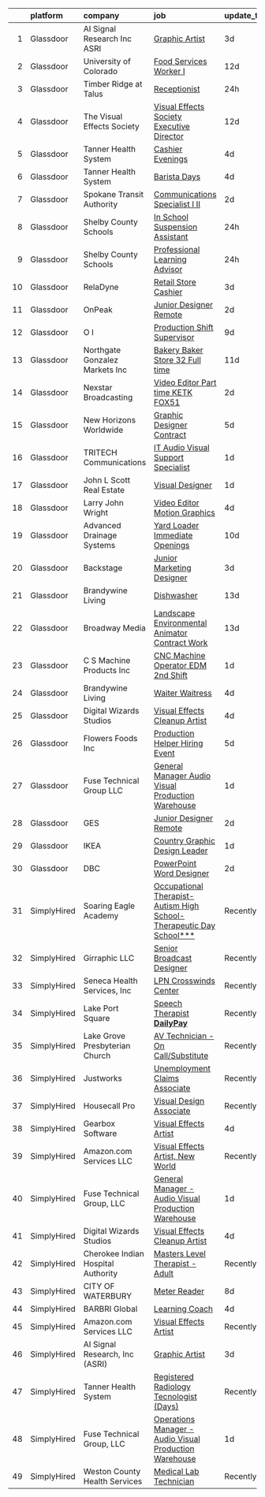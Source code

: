 

|    | platform    | company                            | job                                                                                                                                                                                                                                                                                                                                                                                                                                                                                                                                                                                                                                                                                                                                                                                                                                                                                                                                                                                                                                                                                                                  | update_time   | location               |
|---:|:------------|:-----------------------------------|:---------------------------------------------------------------------------------------------------------------------------------------------------------------------------------------------------------------------------------------------------------------------------------------------------------------------------------------------------------------------------------------------------------------------------------------------------------------------------------------------------------------------------------------------------------------------------------------------------------------------------------------------------------------------------------------------------------------------------------------------------------------------------------------------------------------------------------------------------------------------------------------------------------------------------------------------------------------------------------------------------------------------------------------------------------------------------------------------------------------------|:--------------|:-----------------------|
|  1 | Glassdoor   | AI Signal Research  Inc  ASRI      | [Graphic Artist](https://www.glassdoor.com/partner/jobListing.htm?pos=125&ao=1136043&s=58&guid=00000182771583bda89479237c664a7d&src=GD_JOB_AD&t=SR&vt=w&cs=1_63ccaf0d&cb=1659855275486&jobListingId=1008051256004&jrtk=3-0-1g9rhb13sk271801-1g9rhb14djm68800-5401c96bf0b35169-)                                                                                                                                                                                                                                                                                                                                                                                                                                                                                                                                                                                                                                                                                                                                                                                                                                      | 3d            | Dahlgren, VA           |
|  2 | Glassdoor   | University of Colorado             | [Food Services Worker I](https://www.glassdoor.com/partner/jobListing.htm?pos=122&ao=1136043&s=58&guid=00000182771583bda89479237c664a7d&src=GD_JOB_AD&t=SR&vt=w&cs=1_2f7ea51a&cb=1659855275486&jobListingId=1008028968772&jrtk=3-0-1g9rhb13sk271801-1g9rhb14djm68800-ccc19fc967c4e6dd-)                                                                                                                                                                                                                                                                                                                                                                                                                                                                                                                                                                                                                                                                                                                                                                                                                              | 12d           | Colorado Springs, CO   |
|  3 | Glassdoor   | Timber Ridge at Talus              | [Receptionist](https://www.glassdoor.com/partner/jobListing.htm?pos=105&ao=1110586&s=58&guid=00000182771583bda89479237c664a7d&src=GD_JOB_AD&t=SR&vt=w&ea=1&cs=1_d7929d51&cb=1659855275484&jobListingId=1008057360043&cpc=F583A5AE0DDDFE3A&jrtk=3-0-1g9rhb13sk271801-1g9rhb14djm68800-3402d8197f4f5685--6NYlbfkN0Br4thk0pdpOurELnUPGQS6EXlLjFQ_cb75o-lTh7Fi_dwvhdvifNxpR2UmGjANAovtNxu5gWyR2v1eKT50JiKg8VsExiV_vQ9AIIfKPV9icG1uAHFAyBtGJ-To1H1EpheQrIXj9ol5pMmBR33j5OoVSihZCdfHJDUtAbJtpwA_hovJ0Gg76I_ohTheyn1NTT84J3C7iyD625tJge0Dr3w-1It56EuWEmF4L_pGezb5orBCs-8bzeZ9TTFEaEDMmGMO6IOysIeqPHYg9yGlTQarpMiDUz7na4MJ0pTMCSlUGWIozITdal23WUfY4NL8XyXzN7Vr0eehFJl8jfUXB5MusQ4njZhdVjaPoEFJi82W8GVpvkWBIsPhra_evzy8h5XiVpbA1JwZsWLepE2f7i5JMjr3iBkgms02cJosATy3aAIRgJWB-0wJMJHtfwV81FCFrKPRfAEf3HFIuRh4-iawNtiRmJWl_hlX8dt4nxDkU0577K6dIEwDF0DoaNUEHGE%3D)                                                                                                                                                                                                                                                                | 24h           | Issaquah, WA           |
|  4 | Glassdoor   | The Visual Effects Society         | [Visual Effects Society   Executive Director](https://www.glassdoor.com/partner/jobListing.htm?pos=101&ao=1110586&s=58&guid=00000182771583bda89479237c664a7d&src=GD_JOB_AD&t=SR&vt=w&ea=1&cs=1_72b46be0&cb=1659855275484&jobListingId=1008028644135&cpc=214153447B1391FC&jrtk=3-0-1g9rhb13sk271801-1g9rhb14djm68800-86c44c743498392b--6NYlbfkN0ArJayimSjQBR4doNII-ykQ8iGiB_i5ozv-tIi56YiLCDSS9YH2DmZeWeuFut6rm5Sn9gO4r5v8laG6GwzUpeKR0F-NdYK7_zB0qQsN-h2HfWJtdGUUXrLdY8spRrZw2OiLkAOng8I6iFq7AhvUo2Y8NBfREVbEgx4Pu882IbEyRDGolLHUL8DOnTpIgZ38KWKImwG_FVexU9OyrOFFJFkqRhFdRGIidX7l06Rrq32TnbPOFLNKaEbXW6uLcZab74a2jru68kJWDe5j1VB51bBZw-0H5Mfi0BDNfCxyCNe8FFlImhCC7FlPiVSclf-hbxIVKFtTxzGWrAG27ONi3ON7SxWKflnZVvKIWLWJqyiIb6t4lrBeXtNZ7Z9Gj5yLm-4tCwQgXeP2Si0r-iKPeozcM1nJZdami7qcscqXWEwGVE8CkGIR6fIL-TBG9ihoUeGf7kj7zVtN-WI2ivbOjww0ShfVI0Q8Zvk7IY9J85L5V9Ilxpxdeo_AKsoUPOCOvbAqjNTvt1ZSOrAb-Uk-JVHL6efczZY41KM%3D)                                                                                                                                                                                                 | 12d           | Sherman Oaks, CA       |
|  5 | Glassdoor   | Tanner Health System               | [Cashier  Evenings ](https://www.glassdoor.com/partner/jobListing.htm?pos=111&ao=1110586&s=58&guid=00000182771583bda89479237c664a7d&src=GD_JOB_AD&t=SR&vt=w&ea=1&cs=1_d2b08ceb&cb=1659855275485&jobListingId=1008047239243&cpc=6193B0C32834B022&jrtk=3-0-1g9rhb13sk271801-1g9rhb14djm68800-498b2623fa146e25--6NYlbfkN0BKCdUMHj31MbvWqdYQ9ut3BVauqM650n6ogWAXNo6TcCcdhyP5BUcVxw6cj4TmECoa17rw2XSr_stcXydH9lPnUrUK2xfusG9jb2TvjdjYxrBTtFBjAdwYoLSRlgSGRrMIQOnQzXcWLvMcozY3GpMJeyDLYqxM7IzgL7EyZS4oxk5X3oKAYd805ayjX3kb0jm8jc9WOn2mTCkhU6-Ojc4UG9qa5IxGzK0OmzouSTYjdOLLEOZR6Am7cw0wTHJGrfBAFyw74RlZzu2LSZ8LAdc3fizskT5YBLnOAKh1fNivJUslrzmn_68ivqK6R7_rJvkEG34lc6j92at6_mt_ybT7h53ddR3fHvQ7Y0qZ5ykuyHAUUAeKYpFC_02MLUS9ndvbNDb_Luaw5JChraIwNGrGLs0Zm69awOsf8Bafu0lpyJ6EnqqHk9lo67MQnT-lmbX0k_5B7uDYdwMyfKCw1zP9uZco-QR5MyUhWOMDyC5bo1XH8Zwzfl1UY5czaucL0vz-Wd6bqo2PU4IRk57j16x2eXlkiQ39pMFXiPgRHVWwUbnpPoS6oz4NdYIyLvXOgXUzNz4r7GalOMczFwRXvYnFFq0jiLu8gmpMXrvNi_LLivNrryE6kivz)                                                                                                                                        | 4d            | Villa Rica, GA         |
|  6 | Glassdoor   | Tanner Health System               | [Barista  Days ](https://www.glassdoor.com/partner/jobListing.htm?pos=112&ao=1110586&s=58&guid=00000182771583bda89479237c664a7d&src=GD_JOB_AD&t=SR&vt=w&ea=1&cs=1_388dffca&cb=1659855275485&jobListingId=1008047239198&cpc=7AD1D84939BBEEF3&jrtk=3-0-1g9rhb13sk271801-1g9rhb14djm68800-25ada473c8807713--6NYlbfkN0BKCdUMHj31MbvWqdYQ9ut3BVauqM650n6ogWAXNo6TcCcdhyP5BUcVxw6cj4TmECoa17rw2XSr_miWKiy6eNtQ28-kSV9mu9b8g4y46V8ESeaSq2htQ36wZYK05Pqur_JAHtBvk7H3ZI9ZH7TZlYiuDWe2_k8uTCk58388dT7zo3-Vj2RiPlfRYVNMNHnhPq0P_SV476cjNTjeWXpSlGMpG4IUsFwDvclOm_fsT9Vh95E9jzN55eCCreZf_Geo-t2_FRoV4Zn8Uzsg8Tdyhd7EZo3zs3x0bhTJCxQ6EUtOQjEh-ZbALFT7S4ODQEl1lNLGeevNKwLJ7_2s-GZFkHFNyatwnShHTqrYuZuKaJAe_39zuGjoX8F1XlKU_gP9-NO294tsPQORKOuY8RTpJDuCwYg3CqRfCMRpgWH7sgmCcpiYDEXs3hrgmSqPHeslgKeus5jCCtWIpzndbyTPbirnuaM1qxu3opMCYFRqbImLFzPwB9mQa_SFYkkgRzK1xc5JQd5eotKIGmjf0x-pCApMc7Ew_llZv0elbuDnsW7Q5XmTn6KWXl0gn0Ji1ilxbYXs0pJEyAycUWA8tJ7KWo9t9YsJYk4EGlyjhkSo8e0Q1WltJdoo15UK)                                                                                                                                            | 4d            | Carrollton, GA         |
|  7 | Glassdoor   | Spokane Transit Authority          | [Communications Specialist I II](https://www.glassdoor.com/partner/jobListing.htm?pos=102&ao=1110586&s=58&guid=00000182771583bda89479237c664a7d&src=GD_JOB_AD&t=SR&vt=w&cs=1_cbd35270&cb=1659855275483&jobListingId=1008053269999&cpc=AE484BB564079092&jrtk=3-0-1g9rhb13sk271801-1g9rhb14djm68800-ef3daf441f291ca9--6NYlbfkN0Bm17id83gz0cVTF-yeVyZLF7FZLQq5jOlPM2qWh4QNomnenN323fOmCLlXZeTWMXbkTKquYfFXwRa-gBjFWEOipQatTPS369RJqUq3luns09ofznsg_FQcTaM7rwzojCNHcxltuOvvgUNqM-OJpbNyKUSPHeCw2RzNkA5CAypZwH5CeDFdxd9X-QHSbALiKLUkSoLxaDuXtLDh9IuCOebp81n2CcKdHKA81yIbykuutujomJyrmZRRujjXEpsIkkLHvq8bBinzdvNJZMT1FhuMxfLp8FjMtbcIkwg23Y1Wj6J6ITpwYDoiEkQoSOGPU32zcG9-9Q-ri_ExsIPv7GyzBNjscU7A_u4LgprVydMstFBb3vOrVzAV7h3BE5K_OJk4LYjCTtYGChBU50A9b82cbZ1It6nXQb541l5L6gaRZa-RBteh_aKt-XKSMzKBeyt2gjK4SHMhqjM2IzFwJQ8qJ5DExxLXOOq7GEN2L-94QmDh7Z03DLxhurdmQdoBFGgBt2zxbqp6Jopblt4b_A-2bbh7RM4si0U7b4bL0YgFSIsEOIH3tD75r0k1Xr4uqvsqvYvclp0IfeM7I8HW1dhuGvyL1xzNcj9ae_6x52UJKx43FQzjo-VEaAmhIj8BjV2loiVHJepQAQv8WqsArMOGMqswnISpIvBbd8OTMDxAId70m4TLbuq5s_G3r_4HE-NDXvEboBIUiDpP_2Pyp_0_PZ42AqszTB4%3D)                   | 2d            | Spokane, WA            |
|  8 | Glassdoor   | Shelby County Schools              | [In School Suspension Assistant](https://www.glassdoor.com/partner/jobListing.htm?pos=118&ao=1136043&s=58&guid=00000182771583bda89479237c664a7d&src=GD_JOB_AD&t=SR&vt=w&cs=1_234010a1&cb=1659855275486&jobListingId=1008056817607&jrtk=3-0-1g9rhb13sk271801-1g9rhb14djm68800-364eca9999346df3-)                                                                                                                                                                                                                                                                                                                                                                                                                                                                                                                                                                                                                                                                                                                                                                                                                      | 24h           | Memphis, TN            |
|  9 | Glassdoor   | Shelby County Schools              | [Professional Learning Advisor](https://www.glassdoor.com/partner/jobListing.htm?pos=128&ao=1136043&s=58&guid=00000182771583bda89479237c664a7d&src=GD_JOB_AD&t=SR&vt=w&cs=1_eb44c1e1&cb=1659855275486&jobListingId=1008056817709&jrtk=3-0-1g9rhb13sk271801-1g9rhb14djm68800-0120cd158b559f73-)                                                                                                                                                                                                                                                                                                                                                                                                                                                                                                                                                                                                                                                                                                                                                                                                                       | 24h           | Memphis, TN            |
| 10 | Glassdoor   | RelaDyne                           | [Retail Store Cashier](https://www.glassdoor.com/partner/jobListing.htm?pos=108&ao=1110586&s=58&guid=00000182771583bda89479237c664a7d&src=GD_JOB_AD&t=SR&vt=w&cs=1_178ce192&cb=1659855275484&jobListingId=1008050344301&cpc=9EDA28EADF1DF7F0&jrtk=3-0-1g9rhb13sk271801-1g9rhb14djm68800-dbe97fca39e2ed16--6NYlbfkN0A72-8lX7zhyQqvAwBLSO_TxQLukvLk7KAx6eFUkC_Mthfu3fXaDtMAraXU9zlsR4XdaCqv_fzBPWCrIn3ChVQer7lU_jAYRd2g2qTRKmQn0MqM21Lty7ZPUscAxPGvIOzMaJq-TCrfyY4M9DbSEOe3fhsMAw3XfKBwV3dCxEiH9QmrzCzBigpiB4hqpX0BJOu5_ZbEZwy-1_jh6zDjUu982Fe4su5uO5Wm7iIVeWE8VgdMrsMokFXZK17hRcqtEpUmDeSAJt0sywPLFF1h1tT4V_4wFRl9qFRCcMo9lOmzJX9S6II7Jbvytgg8qqIhzD-mbbSsCr-oWmiZP8-dlG2ADAvsve4YmySgW-NZFg2jYLQRfu4ClHn1cQz15UuQXyU6M_66GdjrB5ke7rtpdNF4sgUGIpQBws7QQEEes5i1odF3gF4rm88jUggmA-kzhNWaODYpJF48QUfHezEkiDKPigANIzSLGOiuduc3aHN5r79QKQjUQt7gkVXIudwnnP-LIHNmkSMdYy2JNuP2v_up-tiZBT5pQE1SPmsSaVnQHQ%3D%3D)                                                                                                                                                                                                               | 3d            | Delta, UT              |
| 11 | Glassdoor   | OnPeak                             | [Junior Designer  Remote ](https://www.glassdoor.com/partner/jobListing.htm?pos=121&ao=1136043&s=58&guid=00000182771583bda89479237c664a7d&src=GD_JOB_AD&t=SR&vt=w&cs=1_f91c3d5d&cb=1659855275486&jobListingId=1008054224151&jrtk=3-0-1g9rhb13sk271801-1g9rhb14djm68800-7149e89fa4fdb05c-)                                                                                                                                                                                                                                                                                                                                                                                                                                                                                                                                                                                                                                                                                                                                                                                                                            | 2d            | Hodgkins, IL           |
| 12 | Glassdoor   | O I                                | [Production Shift Supervisor](https://www.glassdoor.com/partner/jobListing.htm?pos=130&ao=1136043&s=58&guid=00000182771583bda89479237c664a7d&src=GD_JOB_AD&t=SR&vt=w&ea=1&cs=1_04db5c28&cb=1659855275486&jobListingId=1008036800690&jrtk=3-0-1g9rhb13sk271801-1g9rhb14djm68800-18bbe5bef42ea339-)                                                                                                                                                                                                                                                                                                                                                                                                                                                                                                                                                                                                                                                                                                                                                                                                                    | 9d            | Portland, OR           |
| 13 | Glassdoor   | Northgate Gonzalez Markets  Inc    | [Bakery Baker   Store 32 Full time](https://www.glassdoor.com/partner/jobListing.htm?pos=127&ao=1136043&s=58&guid=00000182771583bda89479237c664a7d&src=GD_JOB_AD&t=SR&vt=w&cs=1_21139953&cb=1659855275486&jobListingId=1008031082726&jrtk=3-0-1g9rhb13sk271801-1g9rhb14djm68800-b944c997153344d6-)                                                                                                                                                                                                                                                                                                                                                                                                                                                                                                                                                                                                                                                                                                                                                                                                                   | 11d           | United States          |
| 14 | Glassdoor   | Nexstar Broadcasting               | [Video Editor   Part time KETK FOX51](https://www.glassdoor.com/partner/jobListing.htm?pos=126&ao=1136043&s=58&guid=00000182771583bda89479237c664a7d&src=GD_JOB_AD&t=SR&vt=w&cs=1_866f67e2&cb=1659855275486&jobListingId=1008053688205&jrtk=3-0-1g9rhb13sk271801-1g9rhb14djm68800-28ee83328e40907f-)                                                                                                                                                                                                                                                                                                                                                                                                                                                                                                                                                                                                                                                                                                                                                                                                                 | 2d            | Tyler, TX              |
| 15 | Glassdoor   | New Horizons Worldwide             | [Graphic Designer   Contract](https://www.glassdoor.com/partner/jobListing.htm?pos=129&ao=1136043&s=58&guid=00000182771583bda89479237c664a7d&src=GD_JOB_AD&t=SR&vt=w&cs=1_def6dc02&cb=1659855275486&jobListingId=1008043445182&jrtk=3-0-1g9rhb13sk271801-1g9rhb14djm68800-57abf0c0604d40d1-)                                                                                                                                                                                                                                                                                                                                                                                                                                                                                                                                                                                                                                                                                                                                                                                                                         | 5d            | Remote                 |
| 16 | Glassdoor   | TRITECH Communications             | [IT Audio Visual Support Specialist](https://www.glassdoor.com/partner/jobListing.htm?pos=120&ao=1136043&s=58&guid=00000182771583bda89479237c664a7d&src=GD_JOB_AD&t=SR&vt=w&ea=1&cs=1_81f7a887&cb=1659855275486&jobListingId=1008055745056&jrtk=3-0-1g9rhb13sk271801-1g9rhb14djm68800-53913c88c34f6bda-)                                                                                                                                                                                                                                                                                                                                                                                                                                                                                                                                                                                                                                                                                                                                                                                                             | 1d            | New York, NY           |
| 17 | Glassdoor   | John L  Scott Real Estate          | [Visual Designer](https://www.glassdoor.com/partner/jobListing.htm?pos=106&ao=1110586&s=58&guid=00000182771583bda89479237c664a7d&src=GD_JOB_AD&t=SR&vt=w&ea=1&cs=1_7d7cefcd&cb=1659855275484&jobListingId=1008056240079&cpc=D3E44275D43A938E&jrtk=3-0-1g9rhb13sk271801-1g9rhb14djm68800-980e822575bcd39a--6NYlbfkN0CPEiJEzZq4I_K6S6Q9VC1QMfIsI0INZ1UYi7vjgDL48QRk5qILklQZL8s23VXL_brZiWULq0QvGIIH5rRpOKxKLSQv5YRFRGZ5wCupdhTqCg11dAoJ6X9EFCA2f39F9TZZno9Rv5p5b0XeKC2XG_p2cghawTiQ7jHBtJFCBHKDmZRnbRffwcDBJDB10w_cWmYrpcE-VFEdFPPBOW8LmGf8LVMsxdlD6YR62exffr5-gv3g2edAgJaSkwTJYQqe7PlhY2S101xuDbA0MTf7yxxyfnXMc6p4tgFBuK3fElx1pnB6FMmsm3ws_qL5hUXQ4pphEs8vHmHPEH5JQNI5rhFv36inXh-3yAEZCsyP3b90UHnw1U-T2VITa0FFIfKiO04Ct0bO_hTVfqh3paMHUT6SOO6Plo1gk8P383A-X_fRUXyI-y81-uQ4q4dFbWBcW3RbGCivm0VAN7sxW1NjktI1nQDA1tgyf3bhRwF8O5uXvkq6NeSdZTh6qNRT9yq5A2Q%3D)                                                                                                                                                                                                                                                             | 1d            | Bellevue, WA           |
| 18 | Glassdoor   | Larry John Wright                  | [Video Editor Motion Graphics](https://www.glassdoor.com/partner/jobListing.htm?pos=110&ao=1110586&s=58&guid=00000182771583bda89479237c664a7d&src=GD_JOB_AD&t=SR&vt=w&ea=1&cs=1_d007c48d&cb=1659855275485&jobListingId=1008048402545&cpc=A0032DE20586B9BD&jrtk=3-0-1g9rhb13sk271801-1g9rhb14djm68800-62827033bf7c57a6--6NYlbfkN0Apns41hgqgyhp3GEZfFDZiTYkeTaiU8DDmVxsZtXaxGrnKZP5GYc84Oe5NYqrugCOLIlHCP9ukQJvsSrxQXcIDW4EOye00DS0ZkVkzAHp49dz08bgopJ4ZdquadFewG1tB0rjbECObiddPKD6MeeDul3xf_ZUi4xBD4Roo75qhHZHUtlDVVTMCMrKc5y3RcyBEZ6neztnvyOrpBGRyuyEBEQvUmZe2F7bPnSeqtVkVA0HHyV16ginnVz_fU1YI_205laal9XpcETPHBdxXhVagRjv74lSBHLpD_eKum1S14HfRGBgJzS7Txw9zaVWcQIMAN4hh_Wwa8BLkavl8erjESbRYt6DKhyaYIWd-pJ9xGdeSa3G8soWub7hkjFnVv0NBtzrXrXxVHHQ_gjzL0gUak_q-G_A5ExOXhbxMMZaFiVUqf6yuXu064cDpuh5QYVSdjfSR-CcnRNN_PhNC9p9O3iVco1iV-rZpJ4nyA-vzJfoeBh9kba3CdrQRqEDnSdzJuxvOU5wUMA%3D%3D)                                                                                                                                                                                                                                  | 4d            | Mesa, AZ               |
| 19 | Glassdoor   | Advanced Drainage Systems          | [Yard Loader   Immediate Openings ](https://www.glassdoor.com/partner/jobListing.htm?pos=114&ao=1110586&s=58&guid=00000182771583bda89479237c664a7d&src=GD_JOB_AD&t=SR&vt=w&ea=1&cs=1_8ed0142b&cb=1659855275486&jobListingId=1008032565610&cpc=A65DF3A704A48F9B&jrtk=3-0-1g9rhb13sk271801-1g9rhb14djm68800-6b86cc4409c83c09--6NYlbfkN0AfGgGWXkGulFxTi1jEdQ6HSFOWeXz4F5c6rZubk9ceUXR_CwRL1moiLITU_iM7bwlFxYjjBn0aqkPLhdJ3xBNSBN674u4ryykMREZ5P4zG1h8LRLHHTYFwbEHUf0br35MwLaaGWWUjwnl-jl--cJxEfkwcLgwvIujPhh9o8ZA4k_BqncOYrDJhC8BszKb0tv_KJgCDE3LrlJOiSxYwxnwHxFh9wwL1VFcKs4MZmp6WEerV-sqd7BToo3sqUYDVrS8CLw1YL2eHM1-wGpbBdsWIp0KGXdsSoU04U_RPFt5hUVa8OSiJN5KSnDMnuXBr8bmkyi1yZ9hNKQOc6ow2Mpo6ELPXNlI796tg8ycrV25Y2-pN79KKfjeD_8cEHv0OxnYfKrAh_HRh4TJ3L40DXUhY47QkLnuvgfeYPZv0gWB7_99DZIaXJciEtrFkBXi-gmkyjjRbC2KHRvEBlGLZ9nTt37lWB4R-lhwGMBpPfl2FGO3mkwjQRQWBCTlm9CmCa3nQ9Z7-3KNwlW9Ajk-CE0B52rqn-GiiWDM%3D)                                                                                                                                                                                                           | 10d           | Ennis, TX              |
| 20 | Glassdoor   | Backstage                          | [Junior Marketing Designer](https://www.glassdoor.com/partner/jobListing.htm?pos=124&ao=1136043&s=58&guid=00000182771583bda89479237c664a7d&src=GD_JOB_AD&t=SR&vt=w&cs=1_40e6fcad&cb=1659855275486&jobListingId=1008050720140&jrtk=3-0-1g9rhb13sk271801-1g9rhb14djm68800-597fe3d74639a284-)                                                                                                                                                                                                                                                                                                                                                                                                                                                                                                                                                                                                                                                                                                                                                                                                                           | 3d            | Remote                 |
| 21 | Glassdoor   | Brandywine Living                  | [Dishwasher](https://www.glassdoor.com/partner/jobListing.htm?pos=116&ao=1136043&s=58&guid=00000182771583bda89479237c664a7d&src=GD_JOB_AD&t=SR&vt=w&cs=1_12e0623b&cb=1659855275485&jobListingId=1008025054201&jrtk=3-0-1g9rhb13sk271801-1g9rhb14djm68800-ab1761c8f45227fc-)                                                                                                                                                                                                                                                                                                                                                                                                                                                                                                                                                                                                                                                                                                                                                                                                                                          | 13d           | Englishtown, NJ        |
| 22 | Glassdoor   | Broadway Media                     | [Landscape Environmental Animator  Contract Work ](https://www.glassdoor.com/partner/jobListing.htm?pos=113&ao=1110586&s=58&guid=00000182771583bda89479237c664a7d&src=GD_JOB_AD&t=SR&vt=w&ea=1&cs=1_1b8bab8d&cb=1659855275485&jobListingId=1008026135202&cpc=AC285F3A3ECA6BB0&jrtk=3-0-1g9rhb13sk271801-1g9rhb14djm68800-ccf0dcea8885cc50--6NYlbfkN0BNrFD-6x1N7Hzs6LDu8lB24-QPJWnowhDvhATwC3gg7NCOIfec78VDaDmVWvhEEm5CG2HCjguCngRpR4RGYYHcO6XpWmHBvM-g_lcVNC94NDNh-lwrOyW1_ozzAkY4sXSYfIe2Io1VmtY4WBBh9wHUpkcE7ZnqnZEHgTdvXUXkzEm-Wo3kY-nmf3l4P_5KrEXZaY0F2XCpe55j0ZcbpXk7g2cd0mwV0JDeVIOeAFub5X10lDXsXc8rGG-g2de_CIugV7V4HszzXs52Ca58BYiqz_Yqkhk6fzDOYzjB7VNwbxZwyY0XqLMxag5vpIyhiSnblHg5rWOw3jL1Yy2mKBblnxfLruV2e8hESay1HuO0dYwOdzx9TG_L8LMqY26BYgyBb2wS__cDcE6S1IgHyG1hAgkg1DyxBaYehqrJsA1KJgCJtLveWHdKjqe7zBJ2JqthFNZuFNQm2gwysoJtYhPLloXy0gkEX_v-JLaHVH5AZ42DbdU6BKO4r71-icF5gRw2NS3E_oppKw7_2ENGy01fEWYgy5a8mIg%3D)                                                                                                                                                                                            | 13d           | Remote                 |
| 23 | Glassdoor   | C   S Machine Products Inc         | [CNC Machine Operator  EDM    2nd Shift](https://www.glassdoor.com/partner/jobListing.htm?pos=107&ao=1110586&s=58&guid=00000182771583bda89479237c664a7d&src=GD_JOB_AD&t=SR&vt=w&ea=1&cs=1_4389f1f6&cb=1659855275485&jobListingId=1008055389388&cpc=F1F9710DED3F09F8&jrtk=3-0-1g9rhb13sk271801-1g9rhb14djm68800-a8f36db0ff17f792--6NYlbfkN0AYQCUbatXbiz87QBb4IeQxt0ZfzY1fLxbG4pXNvbm8uPd2KAdcRwLMtQDQdlHjnOXF-xHhHi5Y7w35PIaIttJqEXtpRQ9AC-dZbIJBnj5JowyRMfsEPBPanke1PHWQCly1KOTGowfV7bebuyh8MCq7EPgAK5LgljmeEhspQFrGZTxtF8FaZ0-b-UJfNQ9djuqq0LAxj-NDYX1L3uC4-CMpTllHtLZ-uERNnA4uLC9OBLtmT1QuS1fmoo0RtA4a9tHegZZ7pTPz7tBFJfNT8E0qorHqO-3UWTrci0lxSPbpzYr7qLsPryZcLzx14q_7WGdb1yM-Ba3jfG2VE0dS26IKABbBqJAxJVqULIreN1OOJjQEsLknuJ7Enk7nLC7lGpdLEBmeJvP63P6TGbdGUSMzOkV6PcrZ6yG5ToDHo7k8sptXVZz4p6gnJpp-tA_V-Bp5ycggf6SsVV1kYJUZBSK1SgxHqHeAWZwSLyJnPu7rjmWAKue9Q4mVTu0oROgV5yJJzq11Cabg70YRRPBbumYQbEX93VQneQA%3D)                                                                                                                                                                                                      | 1d            | Niles, MI              |
| 24 | Glassdoor   | Brandywine Living                  | [Waiter   Waitress](https://www.glassdoor.com/partner/jobListing.htm?pos=117&ao=1136043&s=58&guid=00000182771583bda89479237c664a7d&src=GD_JOB_AD&t=SR&vt=w&cs=1_9974ec31&cb=1659855275486&jobListingId=1008047535879&jrtk=3-0-1g9rhb13sk271801-1g9rhb14djm68800-d633f526332dc9ba-)                                                                                                                                                                                                                                                                                                                                                                                                                                                                                                                                                                                                                                                                                                                                                                                                                                   | 4d            | Litchfield, CT         |
| 25 | Glassdoor   | Digital Wizards Studios            | [Visual Effects Cleanup Artist](https://www.glassdoor.com/partner/jobListing.htm?pos=115&ao=1136043&s=58&guid=00000182771583bda89479237c664a7d&src=GD_JOB_AD&t=SR&vt=w&ea=1&cs=1_1d062d65&cb=1659855275486&jobListingId=1008047312634&jrtk=3-0-1g9rhb13sk271801-1g9rhb14djm68800-ee6cf7d9fba83118-)                                                                                                                                                                                                                                                                                                                                                                                                                                                                                                                                                                                                                                                                                                                                                                                                                  | 4d            | Remote                 |
| 26 | Glassdoor   | Flowers Foods  Inc                 | [Production Helper Hiring Event](https://www.glassdoor.com/partner/jobListing.htm?pos=103&ao=1110586&s=58&guid=00000182771583bda89479237c664a7d&src=GD_JOB_AD&t=SR&vt=w&cs=1_47bea97f&cb=1659855275483&jobListingId=1008044829023&cpc=0EE938385DA0F52C&jrtk=3-0-1g9rhb13sk271801-1g9rhb14djm68800-b6ec8627ee296fbf--6NYlbfkN0Btxs39KmTzjw_u_hUXcyTcLpNeUj18C2Nw5A7DCW0FWPIovQIH5oyMeqriUoK-WJTEdVv6q4uAoj8Z2C43zk08m0jsd7IaqaaOS5rlcm68ScfQN3WNCe2nuYnNccB4t9Ybv33Axn5bq3Yektvk0Y4zperabkYRs_hsPFZjSvJWoiPICms0viMgmKw3_gRQiTHd7pf5YYcjw0b7_6FX94Lm4fpfKuZVvwUC9XZumcNEnnN10v5O74VtISJEMZn5PtXURtViZfumex5ZhwwrZYP_9-xDTTH8t3T6jPrEab6gawWbXWFEFFz9ZIu0Y6LdYo4NAryu0EYIDp4uPt4kD0hgLt0ONf-h4A_tKgnmiEmhk_NBR9iY6AMId4W6zTE8ziZ6Lkp0ZQnMPzYa3T1qIHV6YRyXBQvS7kcLfPKgcmvWFYIe_-jldh1d9rR49nlIPUVeMoFOF4D95hLrSnAmGl1-_t8ZrdH2xIlK-ZTaiCBooiNkvlowrosnE9JO1ak2yYQm3EABhoTYkYIOuSXPYO8Lbih6u3us0CgCcN-Fm6k2zxazUFYdtHunXz5CqXNBtVlPvCQ2RVV72xBeM0K6hdRqYsVHrlzH3IG2aLpAM9wDEWWZv6y0UCTsiQOQiDvYZ4QkaiSf1_6JxvmB2m4ht6cwOUd8BGCCvXbgVDbGagl_j7yng_duTLnmvFB6Yj244ORD-JseqcDAHEDwcLBVuqknxbVI16rZPYl0DwS89091f2w7OoCGRo1B) | 5d            | Turner, ME             |
| 27 | Glassdoor   | Fuse Technical Group  LLC          | [General Manager   Audio Visual Production Warehouse](https://www.glassdoor.com/partner/jobListing.htm?pos=104&ao=1110586&s=58&guid=00000182771583bda89479237c664a7d&src=GD_JOB_AD&t=SR&vt=w&ea=1&cs=1_d8ce52ec&cb=1659855275484&jobListingId=1008056280938&cpc=D3E44275D43A938E&jrtk=3-0-1g9rhb13sk271801-1g9rhb14djm68800-1c5d57db976e26f2--6NYlbfkN0Bi7onsqsBqaCFSbinAtal3krtvaPzwo4fD7SpZ9NsDFbyjvfhNcBQ7TkCQmtUjqx3z_fh2DUswe4sAeDaLR7jTlPdw_tm7T3Bf0z8NdYg1y0YaUB6Q_p5l5Yl1m_q0PEwapUK6X6RHxH-dc62_O6ztlR-ENuhjPvRgQRyIlSt6IIimP5tO3-F9cNBuCr2PtkMji9PP76wk1DCxIw7IpuP_okjCT2fezb5X7V7SXrh85htVYzmnMqFaQQlKDIBAubKzK-hSpKp5ZNPvUiHZNCqZVsnvlqbyI0n03Pin0P66ADT4y6sEmtm8IVYhmRtiRwb8GUG5GcYlpljHJj5rXs5GKvIK-TBcYJ9wQcFdbTNIhgh_2O1nQQ1iFplfe7ySFJBKjmZj6OC_G0LoGYIqWn8brwhC8mQf7JMHsoBSqfgHbhrW2j5UfQ6stCUYrxyWcJi8PClAKxBlB5tqy65kG4mObOQOsuQkVM-7iDphL0DIxNsPEL4zEluHSMoGpxf5tA0%3D)                                                                                                                                                                                                                         | 1d            | Nashville, TN          |
| 28 | Glassdoor   | GES                                | [Junior Designer  Remote ](https://www.glassdoor.com/partner/jobListing.htm?pos=123&ao=1136043&s=58&guid=00000182771583bda89479237c664a7d&src=GD_JOB_AD&t=SR&vt=w&cs=1_d838f0d1&cb=1659855275486&jobListingId=1008053334818&jrtk=3-0-1g9rhb13sk271801-1g9rhb14djm68800-fb2d92903a432fbe-)                                                                                                                                                                                                                                                                                                                                                                                                                                                                                                                                                                                                                                                                                                                                                                                                                            | 2d            | Hodgkins, IL           |
| 29 | Glassdoor   | IKEA                               | [Country Graphic Design Leader](https://www.glassdoor.com/partner/jobListing.htm?pos=109&ao=1110586&s=58&guid=00000182771583bda89479237c664a7d&src=GD_JOB_AD&t=SR&vt=w&cs=1_fd0f562b&cb=1659855275484&jobListingId=1008056264221&cpc=8795CF9063CD573D&jrtk=3-0-1g9rhb13sk271801-1g9rhb14djm68800-e6cf428c40efe8a6--6NYlbfkN0Duvs8W9J3ng6gJug0TleWEiZhMTn3xkaahiVgbeU0KWY7EIJvg5hnSIF7iYU2XS_1BW52QdoGLdx-MIzO6QsmLd056MqtReCBAHWzQfIfKf0mO93tpBRt9br3AOhpUB0448KnQaXHoAWilIMFVwzOoNYqMRGmc6be0Q3NpnJy2t634nn0GL2CpcaDRy4HAZsjHElS_hkePswVsgXJp5x_LbtVmZ1Jq2-VzJPY4rSorgSBQnItvF_iYhUmZcHUBrLRhZZ9l-EKln0QoyDDrnVTGgqNDSqtMhs52-WH4Po-QPrK08e6HXKEmTktz_V2U-qDXH-uPqQvVtpbm8wfUiOIgKySRFLqXH_wOP30QI6vO8EXygq3P7tfzvQbCyPu0ClL0rXuZ2ZKYpU21OAgB0dX5LqpgBWUGSKusrrm-c54pXfFexHEURD_cXp-T8sNGnzZ7kr9wxI5jUxkJAwmyz0tUb_CD4Q-S8sJVrkP8Y0RM7Dyc19h5nx-uGq7MmDd77aZxpVvabfVQUNHkRh-ilnf9vC9MjKatgDP4GVrTo1p6vRHEPC9fuycI5otrlFbspPy8ZoVjEJLq6g%3D%3D)                                                                                                                                                                      | 1d            | Conshohocken, PA       |
| 30 | Glassdoor   | DBC                                | [PowerPoint   Word Designer](https://www.glassdoor.com/partner/jobListing.htm?pos=119&ao=1136043&s=58&guid=00000182771583bda89479237c664a7d&src=GD_JOB_AD&t=SR&vt=w&ea=1&cs=1_7ca57156&cb=1659855275486&jobListingId=1008054365568&jrtk=3-0-1g9rhb13sk271801-1g9rhb14djm68800-8a158ead80c9e526-)                                                                                                                                                                                                                                                                                                                                                                                                                                                                                                                                                                                                                                                                                                                                                                                                                     | 2d            | Remote                 |
| 31 | SimplyHired | Soaring Eagle Academy              | [Occupational Therapist-Autism High School- Therapeutic Day School***](https://www.simplyhired.com/job/8i4AoXbFWj_Z6CDshWIRyPhM6A3kl5ih5OhbfBsbOn-XG4UL5Yg0lA?q=visual+effects)                                                                                                                                                                                                                                                                                                                                                                                                                                                                                                                                                                                                                                                                                                                                                                                                                                                                                                                                      | Recently      | Lombard, IL            |
| 32 | SimplyHired | Girraphic LLC                      | [Senior Broadcast Designer](https://www.simplyhired.com/job/fdtVv98VgJcLk1dKQRpSlJ1u8mn8l5ofLqE1u1ffRigiBtoFDmH6tg?q=visual+effects)                                                                                                                                                                                                                                                                                                                                                                                                                                                                                                                                                                                                                                                                                                                                                                                                                                                                                                                                                                                 | Recently      | Englewood, CO          |
| 33 | SimplyHired | Seneca Health Services, Inc        | [LPN Crosswinds Center](https://www.simplyhired.com/job/Rylk2uVJw23oEBLoIQ4cqs43Yll4-e6xT4YZa4Ta8WAirr1kJgT3RA?q=visual+effects)                                                                                                                                                                                                                                                                                                                                                                                                                                                                                                                                                                                                                                                                                                                                                                                                                                                                                                                                                                                     | Recently      | Maxwelton, WV          |
| 34 | SimplyHired | Lake Port Square                   | [Speech Therapist **DailyPay**](https://www.simplyhired.com/job/UnbmGA5ask0d3rqUECA3Vus0b1qHb1rsdbo-W4HeVzi_DQ2TQoAJ7Q?q=visual+effects)                                                                                                                                                                                                                                                                                                                                                                                                                                                                                                                                                                                                                                                                                                                                                                                                                                                                                                                                                                             | Recently      | Leesburg, FL           |
| 35 | SimplyHired | Lake Grove Presbyterian Church     | [AV Technician - On Call/Substitute](https://www.simplyhired.com/job/tb9Lp_96v5nuqnhe0ZYtbeKN6hRlb-jVRHz1dLdsFAKeVM_Axvfv9Q?q=visual+effects)                                                                                                                                                                                                                                                                                                                                                                                                                                                                                                                                                                                                                                                                                                                                                                                                                                                                                                                                                                        | Recently      | Lake Oswego, OR        |
| 36 | SimplyHired | Justworks                          | [Unemployment Claims Associate](https://www.simplyhired.com/job/4rgcz_ZD8u3sW0HxidRDx8T3NcUnwL9lVESTgzh--ebQjuiewwDQ7g?q=visual+effects)                                                                                                                                                                                                                                                                                                                                                                                                                                                                                                                                                                                                                                                                                                                                                                                                                                                                                                                                                                             | Recently      | Tampa, FL              |
| 37 | SimplyHired | Housecall Pro                      | [Visual Design Associate](https://www.simplyhired.com/job/bVWH2QLsb94rfqSg4lyIiA1hYjeUUNUk8s-VdqAQMwxoiuiGgm1lSA?q=visual+effects)                                                                                                                                                                                                                                                                                                                                                                                                                                                                                                                                                                                                                                                                                                                                                                                                                                                                                                                                                                                   | Recently      | Denver, CO +1 location |
| 38 | SimplyHired | Gearbox Software                   | [Visual Effects Artist](https://www.simplyhired.com/job/FN3K3PL-YTPqAFAwnDc6JeiELfVX6pZ_i9hWAMhuf6kPhSfSOwz_OA?q=visual+effects)                                                                                                                                                                                                                                                                                                                                                                                                                                                                                                                                                                                                                                                                                                                                                                                                                                                                                                                                                                                     | 4d            | Frisco, TX             |
| 39 | SimplyHired | Amazon.com Services LLC            | [Visual Effects Artist, New World](https://www.simplyhired.com/job/4BJo0R9T530DTSofKYZQohrov30vely8S6uECdFlj_nPGfgm8Llssg?q=visual+effects)                                                                                                                                                                                                                                                                                                                                                                                                                                                                                                                                                                                                                                                                                                                                                                                                                                                                                                                                                                          | Recently      | Seattle, WA            |
| 40 | SimplyHired | Fuse Technical Group, LLC          | [General Manager - Audio Visual Production Warehouse](https://www.simplyhired.com/job/uwh73Vqx0KatgDFKheVkztXycL_dptPi7NWL5R2VN0f9iznoyT9EQw?q=visual+effects)                                                                                                                                                                                                                                                                                                                                                                                                                                                                                                                                                                                                                                                                                                                                                                                                                                                                                                                                                       | 1d            | Nashville, TN          |
| 41 | SimplyHired | Digital Wizards Studios            | [Visual Effects Cleanup Artist](https://www.simplyhired.com/job/kkqZXaOG1mVYi_8_TZsl5EWZe3RnXtgf1yRDCdM8gE9RydYvJlysrA?q=visual+effects)                                                                                                                                                                                                                                                                                                                                                                                                                                                                                                                                                                                                                                                                                                                                                                                                                                                                                                                                                                             | 4d            | Remote                 |
| 42 | SimplyHired | Cherokee Indian Hospital Authority | [Masters Level Therapist - Adult](https://www.simplyhired.com/job/Zb1f9ndDfCV9DwGpRQtBDaD502p99LL1Fuxm0qJ1PxK8iNIQhLI8UA?q=visual+effects)                                                                                                                                                                                                                                                                                                                                                                                                                                                                                                                                                                                                                                                                                                                                                                                                                                                                                                                                                                           | Recently      | Cherokee, NC           |
| 43 | SimplyHired | CITY OF WATERBURY                  | [Meter Reader](https://www.simplyhired.com/job/m9VPtwyZ0XwgYfv4QDeIXZ6UiBkPTXFjoLT-AFv9FUzRUBNicDBytQ?q=visual+effects)                                                                                                                                                                                                                                                                                                                                                                                                                                                                                                                                                                                                                                                                                                                                                                                                                                                                                                                                                                                              | 8d            | Waterbury, CT          |
| 44 | SimplyHired | BARBRI Global                      | [Learning Coach](https://www.simplyhired.com/job/7qmwF5kB4S6J8bfkvQPri9nBLIsmMXkzmjhGhjgvY3waxF0QVP4JMw?q=visual+effects)                                                                                                                                                                                                                                                                                                                                                                                                                                                                                                                                                                                                                                                                                                                                                                                                                                                                                                                                                                                            | 4d            | Dallas, TX             |
| 45 | SimplyHired | Amazon.com Services LLC            | [Visual Effects Artist](https://www.simplyhired.com/job/1CW6xCHxbS_3Fw-1k61jGNNV4gD5b4FwP-VVa-9I7gj9S9OY3KkCWA?q=visual+effects)                                                                                                                                                                                                                                                                                                                                                                                                                                                                                                                                                                                                                                                                                                                                                                                                                                                                                                                                                                                     | Recently      | Irvine, CA             |
| 46 | SimplyHired | AI Signal Research, Inc (ASRI)     | [Graphic Artist](https://www.simplyhired.com/job/BWA37c_b6Hb_tdvjwNPcj3k5MDx1ldKg3wQkUfyO6NzI5TtUY1fl_Q?q=visual+effects)                                                                                                                                                                                                                                                                                                                                                                                                                                                                                                                                                                                                                                                                                                                                                                                                                                                                                                                                                                                            | 3d            | Dahlgren, VA           |
| 47 | SimplyHired | Tanner Health System               | [Registered Radiology Tecnologist (Days)](https://www.simplyhired.com/job/4ZB1ijQQ2hUHWMypwZYdB8lK1mdusJVuXV7Axq59Q3d4Ly0BailZpA?q=visual+effects)                                                                                                                                                                                                                                                                                                                                                                                                                                                                                                                                                                                                                                                                                                                                                                                                                                                                                                                                                                   | Recently      | Wedowee, AL            |
| 48 | SimplyHired | Fuse Technical Group, LLC          | [Operations Manager - Audio Visual Production Warehouse](https://www.simplyhired.com/job/tnHLy1gKfcTHYXpevG2WFrxVubCLHDHTveVaeoNjsOOaG9G8J6KqRA?q=visual+effects)                                                                                                                                                                                                                                                                                                                                                                                                                                                                                                                                                                                                                                                                                                                                                                                                                                                                                                                                                    | 1d            | Nashville, TN          |
| 49 | SimplyHired | Weston County Health Services      | [Medical Lab Technician](https://www.simplyhired.com/job/ZpSGjvrXR-nkHEEJ5yh3TwbL2Hg3qeylXkuvZt0zSnAsIFwIa-udQg?q=visual+effects)                                                                                                                                                                                                                                                                                                                                                                                                                                                                                                                                                                                                                                                                                                                                                                                                                                                                                                                                                                                    | Recently      | Newcastle, WY          |